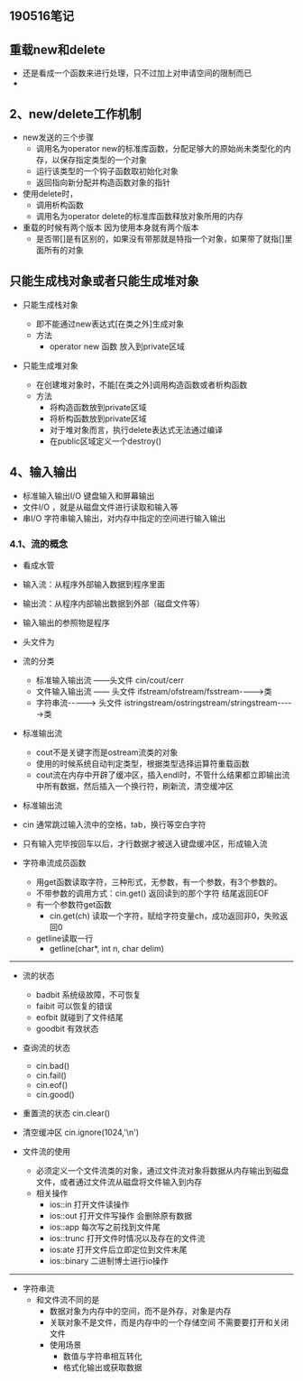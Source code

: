 ## 190516笔记
## 重载new和delete
- 还是看成一个函数来进行处理，只不过加上对申请空间的限制而已
- 

## 2、new/delete工作机制
- new发送的三个步骤
  - 调用名为operator new的标准库函数，分配足够大的原始尚未类型化的内存，以保存指定类型的一个对象
  - 运行该类型的一个钩子函数取初始化对象
  - 返回指向新分配并构造函数对象的指针
- 使用delete时，
  - 调用析构函数
  - 调用名为operator delete的标准库函数释放对象所用的内存
- 重载的时候有两个版本 因为使用本身就有两个版本
  - 是否带[]是有区别的，如果没有带那就是特指一个对象，如果带了就指[]里面所有的对象

## 只能生成栈对象或者只能生成堆对象
- 只能生成栈对象
  - 即不能通过new表达式[在类之外]生成对象
  - 方法
    - operator new 函数 放入到private区域

- 只能生成堆对象
  - 在创建堆对象时，不能[在类之外]调用构造函数或者析构函数
  - 方法
    - 将构造函数放到private区域
    - 将析构函数放到private区域
    - 对于堆对象而言，执行delete表达式无法通过编译
    - 在public区域定义一个destroy()

## 4、输入输出
- 标准输入输出I/O 键盘输入和屏幕输出
- 文件I/O ，就是从磁盘文件进行读取和输入等
- 串I/O 字符串输入输出，对内存中指定的空间进行输入输出

### 4.1、流的概念
- 看成水管
- 输入流：从程序外部输入数据到程序里面
- 输出流：从程序内部输出数据到外部（磁盘文件等）
- 输入输出的参照物是程序
- 头文件为<iostream>
- 流的分类
  - 标准输入输出流  ——头文件<iostream>   cin/cout/cerr
  - 文件输入输出流  —— 头文件<fstream> ifstream/ofstream/fsstream---->类
  - 字符串流-----> 头文件<sstream> istringstream/ostringstream/stringstream----->类
- 标准输出流
  - cout不是关键字而是ostream流类的对象
  - 使用的时候系统自动判定类型，根据类型选择运算符重载函数
  - cout流在内存中开辟了缓冲区，插入endl时，不管什么结果都立即输出流中所有数据，然后插入一个换行符，刷新流，清空缓冲区
- 标准输出流
 - cin 通常跳过输入流中的空格，tab，换行等空白字符
 - 只有输入完毕按回车以后，才行数据才被送入键盘缓冲区，形成输入流

- 字符串流成员函数
  - 用get函数读取字符，三种形式，无参数，有一个参数，有3个参数的。
  - 不带参数的调用方式：cin.get() 返回读到的那个字符 结尾返回EOF
  - 有一个参数符get函数
    - cin.get(ch) 读取一个字符，赋给字符变量ch，成功返回非0，失败返回0
  - getline读取一行
    - getline(char*, int n, char delim) 

-------
- 流的状态
  - badbit 系统级故障，不可恢复
  - faibit 可以恢复的错误
  - eofbit 就碰到了文件结尾
  - goodbit  有效状态
- 查询流的状态
  - cin.bad()
  - cin.fail()
  - cin.eof()
  - cin.good()
- 重置流的状态    cin.clear()
- 清空缓冲区  cin.ignore(1024,'\n')

- 文件流的使用
  - 必须定义一个文件流类的对象，通过文件流对象将数据从内存输出到磁盘文件，或者通过文件流从磁盘将文件输入到内存
  - 相关操作
    - ios::in 打开文件读操作
    - ios::out 打开文件写操作 会删除原有数据
    - ios::app 每次写之前找到文件尾
    - ios::trunc 打开文件时情况以及存在的文件流
    - ios:ate 打开文件后立即定位到文件末尾
    - ios::binary 二进制博士进行io操作

-------
- 字符串流
  - 和文件流不同的是
    - 数据对象为内存中的空间，而不是外存，对象是内存
    - 关联对象不是文件，而是内存中的一个存储空间 不需要要打开和关闭文件
    - 使用场景
      - 数值与字符串相互转化
      - 格式化输出或获取数据
